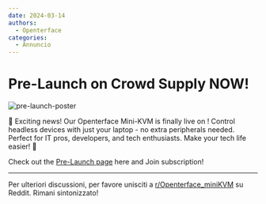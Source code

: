 ```yaml
---
date: 2024-03-14
authors:
  - Openterface
categories:
  - Annuncio
---
```


# Pre-Launch on Crowd Supply NOW!

![pre-launch-poster](/images/event/pre_launch_poster.jpg)

🚀 Exciting news! Our Openterface Mini-KVM is finally live on ! Control headless devices with just your laptop - no extra peripherals needed. Perfect for IT pros, developers, and tech enthusiasts. Make your tech life easier! 🌈

Check out the [Pre-Launch page](https://www.crowdsupply.com/techxartisan/openterface-mini-kvm) here and Join subscription!

<!-- more -->

--------

Per ulteriori discussioni, per favore unisciti a [r/Openterface_miniKVM](https://www.reddit.com/r/Openterface_miniKVM/) su Reddit. Rimani sintonizzato!
